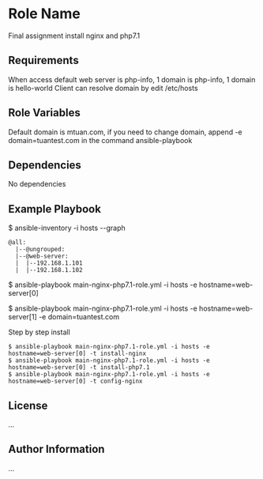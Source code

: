 Role Name
=========

Final assignment install nginx and php7.1

Requirements
------------

When access default web server is php-info, 1 domain is php-info, 1 domain is hello-world
Client can resolve domain by edit /etc/hosts

Role Variables
--------------

Default domain is mtuan.com, if you need to change domain, append -e domain=tuantest.com in the command ansible-playbook 

Dependencies
------------

No dependencies

Example Playbook
----------------

$ ansible-inventory -i hosts --graph
```
@all:
  |--@ungrouped:
  |--@web-server:
  |  |--192.168.1.101
  |  |--192.168.1.102
```
$ ansible-playbook main-nginx-php7.1-role.yml -i hosts -e hostname=web-server[0]

$ ansible-playbook main-nginx-php7.1-role.yml -i hosts -e hostname=web-server[1] -e domain=tuantest.com

Step by step install 
```
$ ansible-playbook main-nginx-php7.1-role.yml -i hosts -e hostname=web-server[0] -t install-nginx
$ ansible-playbook main-nginx-php7.1-role.yml -i hosts -e hostname=web-server[0] -t install-php7.1
$ ansible-playbook main-nginx-php7.1-role.yml -i hosts -e hostname=web-server[0] -t config-nginx
```
License
-------

...

Author Information
------------------

...